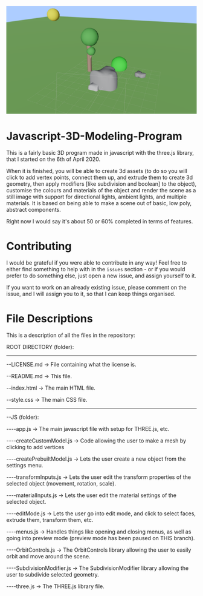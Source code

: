 ![](./mesh-composer-output-1.png)

# Javascript-3D-Modeling-Program
This is a fairly basic 3D program made in javascript with the three.js library, that I started on the 6th of April 2020.

When it is finished, you will be able to create 3d assets (to do so you will click to add vertex points, connect them up, and extrude them to create 3d geometry, then apply modifiers [like subdivision and boolean] to the object), customise the colours and materials of the object and render the scene as a still image with support for directional lights, ambient lights, and multiple materials.
It is based on being able to make a scene out of basic, low poly, abstract components.

Right now I would say it's about 50 or 60% completed in terms of features.

# Contributing
I would be grateful if you were able to contribute in any way! Feel free to either find something to help with in the `issues` section - or if you would prefer to do something else, just open a new issue, and assign yourself to it.

If you want to work on an already existing issue, please comment on the issue, and I will assign you to it, so that I can keep things organised.

# File Descriptions
This is a description of all the files in the repository:

ROOT DIRECTORY (folder):

--- --- --- --- --- ---

--LICENSE.md -> File containing what the license is.

--README.md -> This file.

--index.html -> The main HTML file.

--style.css -> The main CSS file.

--- --- --- --- --- ---
 
--JS (folder):

----app.js -> The main javascript file with setup for THREE.js, etc.

----createCustomModel.js -> Code allowing the user to make a mesh by clicking to add vertices

----createPrebuiltModel.js -> Lets the user create a new object from the settings menu.

----transformInputs.js -> Lets the user edit the transform properties of the selected object (movement, rotation, scale).

----materialInputs.js -> Lets the user edit the material settings of the selected object.

----editMode.js -> Lets the user go into edit mode, and click to select faces, extrude them, transform them, etc.

----menus.js -> Handles things like opening and closing menus, as well as going into preview mode (preview mode has been paused on THIS branch).

----OrbitControls.js -> The OrbitControls library allowing the user to easily orbit and move around the scene.

----SubdivisionModifier.js -> The SubdivisionModifier library allowing the user to subdivide selected geometry.

----three.js -> The THREE.js library file.
